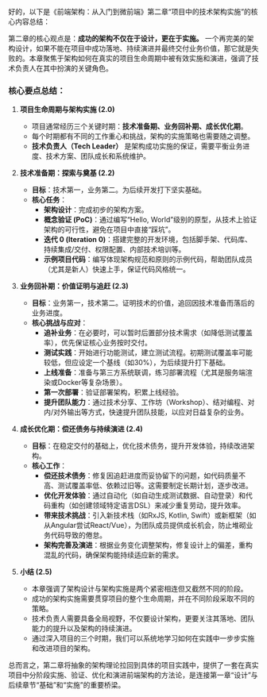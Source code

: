 好的，以下是《前端架构：从入门到微前端》第二章“项目中的技术架构实施”的核心内容总结：

第二章的核心观点是：**成功的架构不仅在于设计，更在于实施。** 一个再完美的架构设计，如果不能在项目中成功落地、持续演进并最终交付业务价值，那它就是失败的。本章聚焦于架构如何在真实的项目生命周期中被有效实施和演进，强调了技术负责人在其中扮演的关键角色。

### 核心要点总结：

1.  **项目生命周期与架构实施 (2.0)**
    *   项目通常经历三个关键时期：**技术准备期、业务回补期、成长优化期**。
    *   每个时期都有不同的工作重心和挑战，架构的实施策略也需要随之调整。
    *   **技术负责人（Tech Leader）** 是架构成功实施的保证，需要平衡业务进度、技术方案、团队成长和系统维护。

2.  **技术准备期：探索与奠基 (2.2)**
    *   **目标**：技术第一，业务第二。为后续开发打下坚实基础。
    *   **核心任务**：
        *   **架构设计**：完成初步的架构方案。
        *   **概念验证 (PoC)**：通过编写“Hello, World”级别的原型，从技术上验证架构的可行性，避免在项目中直接“踩坑”。
        *   **迭代 0 (Iteration 0)**：搭建完整的开发环境，包括脚手架、代码库、持续集成/交付、权限配置、内部技术培训等。
        *   **示例项目代码**：编写体现架构规范和原则的示例代码，帮助团队成员（尤其是新人）快速上手，保证代码风格统一。

3.  **业务回补期：价值证明与追赶 (2.3)**
    *   **目标**：业务第一，技术第二。证明技术的价值，追回因技术准备而落后的业务进度。
    *   **核心挑战与应对**：
        *   **追补业务**：在必要时，可以暂时后置部分技术需求（如降低测试覆盖率），优先保证核心业务按时交付。
        *   **测试实践**：开始进行功能测试，建立测试流程。初期测试覆盖率可能较低，但应设定一个基线（如30%），为后续提升打下基础。
        *   **上线准备**：准备与第三方系统联调，练习部署流程（尤其是服务端渲染或Docker等复杂场景）。
        *   **第一次部署**：验证部署架构，积累上线经验。
        *   **提升团队能力**：通过技术分享、工作坊（Workshop）、结对编程、对内/对外输出等方式，快速提升团队技能，以应对日益复杂的业务。

4.  **成长优化期：偿还债务与持续演进 (2.4)**
    *   **目标**：在稳定交付的基础上，优化技术债务，提升开发体验，持续改进架构。
    *   **核心工作**：
        *   **偿还技术债务**：修复因追赶进度而妥协留下的问题，如代码质量不高、测试覆盖率低、依赖过旧等。这需要制定长期计划，逐步改进。
        *   **优化开发体验**：通过自动化（如自动生成测试数据、自动登录）和代码重构（如创建领域特定语言DSL）来减少重复劳动，提升效率。
        *   **带来技术挑战**：引入新技术栈（如RxJS, Kotlin, Swift）或新框架（如从Angular尝试React/Vue），为团队成员提供成长机会，防止堆砌业务代码导致的倦怠。
        *   **架构完善及演进**：根据业务变化调整架构，修复设计上的偏差，重构混乱的代码，确保架构能持续适应新的需求。

5.  **小结 (2.5)**
    *   本章强调了架构设计与架构实施是两个紧密相连但又截然不同的阶段。
    *   成功的架构实施需要贯穿项目的整个生命周期，并在不同阶段采取不同的策略。
    *   技术负责人需要具备全局视野，不仅要设计架构，更要关注其落地、团队能力的提升以及架构的持续演进。
    *   通过深入项目的三个时期，我们可以系统地学习如何在实践中一步步实施和改进项目的架构。

总而言之，第二章将抽象的架构理论拉回到具体的项目实践中，提供了一套在真实项目中分阶段实施、验证、优化和演进前端架构的方法论，是连接第一章“设计”与后续章节“基础”和“实施”的重要桥梁。